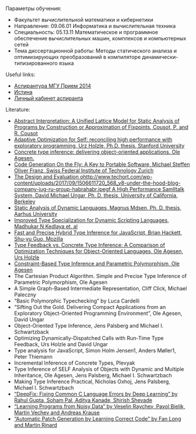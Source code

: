 Параметры обучения:
* Факультет вычислительной математики и кибернетики
* Направление: 09.06.01 Информатика и вычислительная техника
* Специальность: 05.13.11 Математическое и программное обеспечение вычислительных машин, комплексов и компьютерных сетей
* Тема диссертационной работы: Методы статического анализа и оптимизирующих преобразований в компиляторе динамически-типизированного языка

Useful links:
* [Аспирантура МГУ Прием 2014](https://cs.msu.ru/node/2192)
* [Истина](https://istina.msu.ru/home/)
* [Личный кабинет аспиранта](https://istina.msu.ru/oc_aspirant/)

Literature:
* [Abstract Interpretation: A Unified Lattice Model for Static Analysis of Programs by Construction or Approximation of Fixpoints, Cousot, P. and R. Cousot](https://courses.cs.washington.edu/courses/cse503/10wi/readings/p238-cousot.pdf)
* [Adaptive Optimization for Self: reconciling high performance with exploratory programming, Urz Holzle, Ph.D. thesis,  Stanford University](http://hoelzle.org/publications/urs-thesis.pdf)
* [Concrete type inference: delivering object-oriented applications. Ole Agesen.](http://citeseerx.ist.psu.edu/viewdoc/download;jsessionid=386720A988C8C69AF6D2EDE05774192A?doi=10.1.1.93.4969&rep=rep1&type=pdf)
* [Code Generation On the Fly: A Key to Portable Software, Michael Steffen Oliver Franz, Swiss Federal Institute of Technology Zurich](https://pdfs.semanticscholar.org/6acf/85e7e8eab7c9089ca1ff24531c341168f93c.pdf)
* [The Design and Evaluation ohttp://www.techort.com/wp-content/uploads/2017/09/1506611720_568_v8-under-the-hood-blog-company-jug-ru-group-habrahabr.jpegf A High Performance Samlltalk System, David Michael Ungar, Ph. D. thesis, University of California, Berkeley](http://digitalassets.lib.berkeley.edu/techreports/ucb/text/CSD-86-287.pdf)
* [Static Analysis of Dynamic Languages, Magnus Mdsen, Ph. D. thesis, Aarhus University](https://pure.au.dk/ws/files/85299449/Thesis.pdf)
* [Improved Type Specialization for Dynamic Scripting Languages, Madhukar N Kedlaya et. al](http://www.cs.ucsb.edu/~benh/research/papers/kedlaya13improved.pdf)
* [Fast and Precise Hybrid Type Inference for JavaScript, Brian Hackett, Shu-yu Guo, Mozilla](http://rfrn.org/~shu/drafts/ti.pdf)
* [Type Feedback vs. Concrete Type Inference: A Comparison of Optimization Techniques for Object-Oriented Languages, Ole Agesen, Urs Holzle](https://www.cs.ucsb.edu/~urs/oocsb/papers/oopsla95-tf.pdf)
* [Constraint-Based Type Inference and Parametric Polymorphism, Ole Agesen](http://www.cs.berkeley.edu/~fateman/264/papers/sas94.pdf)
* The Cartesian Product Algorithm. Simple and Precise Type Inference of Parametric Polymorphism, Ole Agesen
* A Simple Graph-Based Intermediate Representation, Cliff Click, Michael Paleczny
* “Basic Polymorphic Typechecking” by Luca Cardelli
* “Sifting Out the Gold. Delivering Compact Applications from an Exploratory Object-Oriented Programming Environment”, Ole Agesen, David Ungar
* Object-Oriented Type Inference, Jens Palsberg and Michael I. Schwartzback
* Optimizing Dynamically-Dispatched Calls with Run-Time Type Feedback, Urs Holzle and David Ungar
* Type analysis for JavaScript, Simon Holm Jensen1, Anders Møller1, Peter Thiemann
* Incremental Inference of Concrete Types, Plevyak
* Type Inference of SELF Analysis of Objects with Dynamic and Multiple Inheritance, Ole Agesen, Jens Palsberg, Michael I. Schwartzbach
* Making Type Inference Practical, Nicholas Oxhoj, Jens Palsberg, Michael I. Schwartzbach
* [“DeepFix: Fixing Common C Language Errors by Deep Learning” by Rahul Gupta, Soham Pal, Aditya Kanade, Shirish Shevade](http://confluence.rnd.samsung.ru/download/attachments/22380713/aaai17.pdf?version=1&modificationDate=1499850966000&api=v2)
* [“Learning Programs from Noisy Data” by Veselin Raychev, Pavol Bielik, Martin Vechev and Andreas Krause](http://confluence.rnd.samsung.ru/download/attachments/22380713/p761-raychev.pdf?version=1&modificationDate=1501751291000&api=v2)
* [“Automatic Patch Generation by Learning Correct Code” by Fan Long and Martin Rinard](http://confluence.rnd.samsung.ru/download/attachments/22380713/prophet-popl16.pdf?version=1&modificationDate=1499438828000&api=v2)
